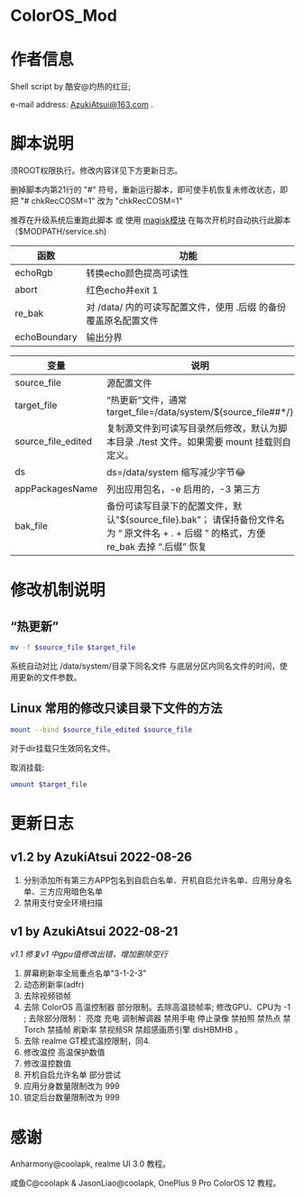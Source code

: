 # ColorOS_Mod



# 作者信息

Shell script by 酷安@灼热的红豆;

e-mail address: [AzukiAtsui@163.com](mailto:AzukiAtsui@163.com) .

# 脚本说明

须ROOT权限执行。修改内容详见下方更新日志。

删掉脚本内第21行的 "#" 符号，重新运行脚本，即可使手机恢复未修改状态，即把 "# chkRecCOSM=1" 改为 "chkRecCOSM=1"

推荐在升级系统后重跑此脚本 或 使用 [magisk模块](https://topjohnwu.github.io/Magisk/guides.html#magisk-modules) 在每次开机时自动执行此脚本（$MODPATH/service.sh)

| 函数 | 功能 |
| --- | --- |
| echoRgb | 转换echo颜色提高可读性 |
| abort | 红色echo并exit 1 |
| re_bak | 对 /data/ 内的可读写配置文件，使用 .后缀 的备份覆盖原名配置文件 |
| echoBoundary | 输出分界 |

| 变量 | 说明 |
| --- | --- |
| source_file | 源配置文件 |
| target_file | “热更新”文件，通常 target_file=/data/system/${source_file##*/} |
| source_file_edited | 复制源文件到可读写目录然后修改，默认为脚本目录 ./test 文件。如果需要 mount 挂载则自定义。 |
| ds | ds=/data/system 缩写减少字节😂 |
| appPackagesName | 列出应用包名，-e 启用的，-3 第三方 |
| bak_file | 备份可读写目录下的配置文件，默认"${source_file}.bak”； 请保持备份文件名为 “ 原文件名 + . + 后缀 ” 的格式，方便 re_bak 去掉 “.后缀” 恢复 |

# 修改机制说明

## “热更新”

```bash
mv -f $source_file $target_file
```

系统自动对比 /data/system/目录下同名文件 与底层分区内同名文件的时间，使用更新的文件参数。

## Linux 常用的修改只读目录下文件的方法

```bash
mount --bind $source_file_edited $source_file
```

对于dir挂载只生效同名文件。


取消挂载:
```bash
umount $target_file
```

# 更新日志

## **v1.2** by   AzukiAtsui   2022-08-26

1. 分别添加所有第三方APP包名到自启白名单、开机自启允许名单、应用分身名单、三方应用暗色名单
2. 禁用支付安全环境扫描

## **v1** by   AzukiAtsui   2022-08-21

_v1.1 修复v1 中gpu值修改出错，增加删除空行_

1. 屏幕刷新率全局重点名单"3-1-2-3”
2. 动态刷新率(adfr)
3. 去除视频锁帧
4. 去除 ColorOS 高温控制器 部分限制。去除高温锁帧率; 修改GPU、CPU为 -1 ; 去除部分限制： 亮度 充电 调制解调器 禁用手电 停止录像 禁拍照 禁热点 禁Torch 禁插帧 刷新率 禁视频SR 禁超感画质引擎 disHBMHB 。
5. 去除 realme GT模式温控限制，同4. 
6. 修改温控 高温保护数值
7. 修改温控数值
8. 开机自启允许名单 部分尝试
9. 应用分身数量限制改为 999
10. 锁定后台数量限制改为 999

# 感谢

Anharmony@coolapk, realme UI 3.0 教程。

咸鱼C@coolapk & JasonLiao@coolapk, OnePlus 9 Pro ColorOS 12 教程。